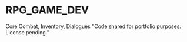 # RPG_GAME_DEV
 Core Combat, Inventory, Dialogues
"Code shared for portfolio purposes. License pending."
